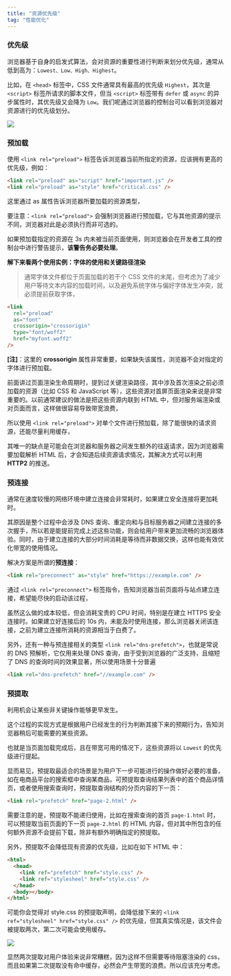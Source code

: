 ```yaml
---
title: "资源优先级"
tag: "性能优化"
---
```


### 优先级

浏览器基于自身的启发式算法，会对资源的重要性进行判断来划分优先级，通常从低到高为：`Lowest、Low、High、Highest`。

比如，在 `<head>` 标签中，CSS 文件通常具有最高的优先级 `Highest`，其次是 `<script>` 标签所请求的脚本文件，但当 `<script>` 标签带有 `defer` 或 `async` 的异步属性时，其优先级又会降为 `Low`。我们呢通过浏览器的控制台可以看到浏览器对资源进行的优先级划分。

![](../imgs/40/01.jpg)

### 预加载

使用 `<link rel="preload">` 标签告诉浏览器当前所指定的资源，应该拥有更高的优先级，例如：

```html
<link rel="preload" as="script" href="important.js" />
<link rel="preload" as="style" href="critical.css" />
```

这里通过 as 属性告诉浏览器所要加载的资源类型，

要注意：`<link rel="preload">` 会强制浏览器进行预加载，它与其他资源的提示不同，浏览器对此是必须执行而非可选的。

如果预加载指定的资源在 3s 内未被当前页面使用，则浏览器会在开发者工具的控制台中进行警告提示，**该警告务必要处理**。

**解下来看两个使用实例：字体的使用和关键路径渲染**

> 通常字体文件都位于页面加载的若干个 CSS 文件的末尾，但考虑为了减少用户等待文本内容的加载时间，以及避免系统字体与偏好字体发生冲突，就必须提前获取字体，

```html
<link
  rel="preload"
  as="font"
  crossorigin="crossorigin"
  type="font/woff2"
  href="myfont.woff2"
/>
```

**\[注\]**：这里的 **crossorigin** 属性非常重要，如果缺失该属性，浏览器不会对指定的字体进行预加载。

前面讲过页面渲染生命周期时，提到过关键渲染路径，其中涉及首次渲染之前必须加载的资源（比如 CSS 和 JavaScript 等），这些资源对首屏页面渲染来说是非常重要的。以前通常建议的做法是把这些资源内联到 HTML 中，但对服务端渲染或对页面而言，这样做很容易导致带宽浪费，

所以使用 `<link rel="preload">` 对单个文件进行预加载，除了能很快的请求资源，还能尽量利用缓存，

其唯一的缺点是可能会在浏览器和服务器之间发生额外的往返请求，因为浏览器需要加载解析 HTML 后，才会知道后续资源请求情况，其解决方式可以利用 **HTTP2** 的推送。

### 预连接

通常在速度较慢的网络环境中建立连接会非常耗时，如果建立安全连接将更加耗时。

其原因是整个过程中会涉及 DNS 查询、重定向和与目标服务器之间建立连接的多次握手，所以若是能提前完成上述这些功能，则会给用户带来更加流畅的浏览器体验。同时，由于建立连接的大部分时间消耗是等待而非数据交换，这样也能有效优化带宽的使用情况。

解决方案是所谓的**预连接**：

```html
<link rel="preconnect" as="style" href="https://example.com" />
```

通过 `<link rel="preconnect">` 标签指令，告知浏览器当前页面将与站点建立连接，希望能尽快的启动该过程，

虽然这么做的成本较低，但会消耗宝贵的 CPU 时间，特别是在建立 HTTPS 安全连接时。如果建立好连接后的 10s 内，未能及时使用连接，那么浏览器关闭该连接，之前为建立连接所消耗的资源相当于白费了。

另外，还有一种与预连接相关的类型 `<link rel="dns-prefetch">`，也就是常说的 DNS 预解析，它仅用来处理 DNS 查询，由于受到浏览器的广泛支持，且缩短了 DNS 的查询时间的效果显著，所以使用场景十分普遍

```html
<link rel="dns-prefetch" href="//example.com" />
```

### 预提取

利用机会让某些非关键操作能够更早发生。

这个过程的实现方式是根据用户已经发生的行为判断其接下来的预期行为，告知浏览器稍后可能需要的某些资源。

也就是当页面加载完成后，且在带宽可用的情况下，这些资源将以 `Lowest` 的优先级进行提起。

显而易见，预提取最适合的场景是为用户下一步可能进行的操作做好必要的准备，如在电商品平台的搜索框中查询某商品，可预提取查询结果列表中的首个商品详情页，或者使用搜索查询时，预提取查询结构的分页内容的下一页：

```html
<link rel="prefetch" href="page-2.html" />
```

需要注意的是，预提取不能递归使用，比如在搜索查询的首页 `page-1.html` 时，可以预提取当前页面的下一页 `page-2.html` 的 HTML 内容，但对其中所包含的任何额外资源不会提前下载，除非有额外明确指定的预提取。

另外，预提取不会降低现有资源的优先级，比如在如下 HTML 中：

```html
<html>
  <head>
    <link ref="prefetch" href="style.css" />
    <link ref="stylesheel" href="style.css" />
  </head>
  <body></body>
</html>
```

可能你会觉得对 style.css 的预提取声明，会降低接下来的 `<link ref="stylesheel" href="style.css" />` 的优先级，但其真实情况是，该文件会被提取两次，第二次可能会使用缓存。

![](../imgs/40/02.jpg)

显然两次提取对用户体验来说非常糟糕，因为这样不但需要等待阻塞渲染的 css，而且如果第二次提取没有命中缓存，必然会产生带宽的浪费。所以应该充分考虑。
